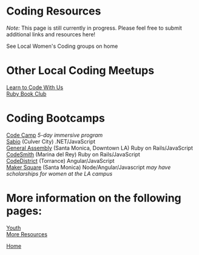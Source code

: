 # Coding Resources

_Note:_ This page is still currently in progress. Please feel free to submit additional links and resources here!

See Local Women's Coding groups on home

# Other Local Coding Meetups
[Learn to Code With Us](http://www.learntocodewithus.com/resources)  
[Ruby Book Club](http://www.meetup.com/laruby/)  


# Coding Bootcamps
[Code Camp](https://squareup.com/code-camp) _5-day immersive program_  
[Sabio](http://sabio.la) (Culver City) .NET/JavaScript  
[General Assembly](http://generalassemb.ly) (Santa Monica, Downtown LA) Ruby on Rails/JavaScript  
[CodeSmith](http://codesmith.io/) (Marina del Rey) Ruby on Rails/JavaScript  
[CodeDistrict](http://codedistrict.io/) (Torrance) Angular/JavaScript  
[Maker Square](http://www.makersquare.com/) (Santa Monica) Node/Angular/Javascript _may have scholarships for women at the LA campus_  

<!-- add later
# Online Coding Resources and Apps
https://www.gethopscotch.com/
Swift Playground
Code.org
Udemy.org
coursera
Learn Python the Hard Way


# Other links
https://www.canadalearningcode.ca/about/ - used to be Ladies Learning Code
-->


# More information on the following pages:  
[Youth](/youth)  
[More Resources](/resources)  

[Home](index.md)
